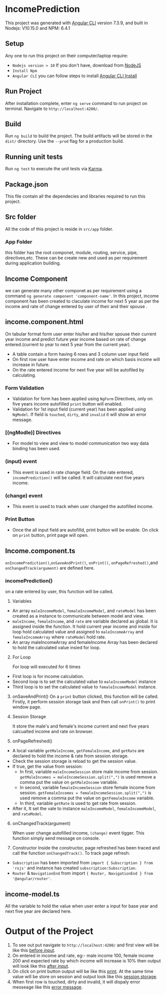 # IncomePrediction

This project was generated with [Angular CLI](https://github.com/angular/angular-cli) version 7.3.9, and built in Nodejs: V10.15.0 and NPM: 6.4.1

## Setup
Any one to run this project on their computer/laptop require:
* `Nodejs version > 10` If you don't have, download from [NodeJS](https://nodejs.org/en/download/) 
* `Install Npm`
* `Angular CLI` you can follow steps to install [Angular CLI Install](https://angular.io/guide/setup-local)

## Run Project

After installation complete, enter `ng serve` command to run project on terminal. Navigate to `http://localhost:4200/`. 

## Build

Run `ng build` to build the project. The build artifacts will be stored in the `dist/` directory. Use the `--prod` flag for a production build.

## Running unit tests

Run `ng test` to execute the unit tests via [Karma](https://karma-runner.github.io).

## Package.json

This file contain all the dependecies and libraries required to run this project.

## Src folder

All the code of this project is reside in `src/app` folder.

### App Folder

this folder has  the root componet, module, routing, service, pipe, directives,etc. These can be create new and used as per requirement during application building. 

## Income Component

we can generate many other componet as per requirement using a command `ng generate component 'component-name'`. In this project, income component has been created to claculate income for next 5 year as per the income and rate of change entered by user of their and their spouse . 

## income.component.html

On tabular format form user enter his/her and his/her spouse their current year income and predict future year income based on rate of change entered.(current to year to next 5 year from the current year). 

* A table contain a form having 6 rows and 3 column user input field 
* On first row user have enter income and rate on which basis income will increase in future.
* On the rate entered income for next five year will be autofiled by calculating.

### Form Validation

* Validation for form has been applied using `NgForm` Directives, only on five years income autofilled `print` button will enabled.
* Validation for 1st input field (current year) has been applied using `NgModel`. If field is `touched`, `dirty`, and `invalid` it   will show an error message.

### [(ngModle)] Directives

*  For model to view and view to model communication two way data binding has been used.

### (input) event 

* This event is used in rate change field. On the rate entered, `incomePrediction()` will be called. It will calculate next five     years income.

### (change) event

* This event is used to track when user changed the autofilled income. 

### Print Button
* Once the all input field are autofilld, print button will be enable. On click on `print` button, print page will open.

## Income.component.ts 

 `onIncomePrediction()`,`onSaveAndPrint()`, `onPrint()`, `onPageRefreshed()`,and `onChangedTrack(argument)` are defined here.

### incomePrediction()
on a rate entered by user, this function will be called.

1. Variables

* An array `maleIncomeModel`, `femaleIncomeModel`, and `rateModel` has been created as a instance to communicate between model and   view.
* `maleIncome`, `femaleIncome`, and `rate` are variable declared as global. It is assigned inside the function. It hold current     year income and inside for loop hold calculated value and assigned to `maleIncomeArray` and `femaleIncomeArray` where        `rateModel` hold rate. 
* An array maleIncomeArray and femaleIncome Array has been declared to hold the calculated value insied for loop.

2. For Loop

   For loop will executed for 6 times

* First loop is for income calculation.
* Second loop is to set the calculated value to `maleIncomeModel` instance
* Third loop is to set the calculated value to `femaleIncomeModel` instance.

3. onSaveAndPrint()
   On a `print` button clicked, this function will be called. Firstly, it perform session storage task and then call `onPrint()` to print window page.

4. Session Storage

   It store the male's and female's income current and next five years calcualted income and rate on browser.

5. onPageRefreshed()

* A local variable `getMaleIncome`, `getFemaleIncome`, and `getRate` are declared to hold the income & rate from session storage.
* Check the session storage is reload to get the session value.
* If true, get the value from session: 
   - In first, variable `maleIncomeSession` store male income from session. `getMaleIncomes = maleIncomeSession.split(",")` is used remove a comma put the value on `getMaleIncome` variable.
   - In second, variable f`emaleIncomeSession` store female income from session. `getFemaleIncomes = femaleIncomeSession.split(",")` is used remove a comma put the value on g`etFemaleIncome` variable.
   - In third, variable `getRate` is used to get rate from session.
* After it, It set the vale to instance `maleIncomeModel`, `femaleIncomeModel`, and `rateModel`.

6. onChangedTrack(argument)

   When user change autofilled income, `(change)` event tigger. This function simply send message on console.

7. Constructor
   Inside the constructor, page refreshed has been traced and call the function `onChangedTrack()`. To track page refresh:

* `Subscription` has been imported from `import { Subscription } from 'rxjs'` and instance has created `subscription:Subscription`.
* `Router` & `NavigationEnd` from import `{ Router, NavigationEnd } from '@angular/router'`.

## income-model.ts

   All the variable to hold the value when user enter a input for base year and next five year are declared here. 

# Output of the Project

1. To see out put navigate to `http://localhost:4200/` and first view will be like this
    [before input](src/assets/img/beforeInput.png).
2. On entered in income and rate, eg:- male income 100, female income 200 and expected rate by which income will increase is 10% then output will look like this [after input](src/assets/img/afterInput.png).   
3. On click on print button output will be like this [print](src/assets/img/print.png). At the same time value will be store on session and output look like this [session storage](src/assets/img/sessionStorage.png).
4. When first row is touched, dirty and invalid, it will dispaly error messeage like this [error message](src/assets/img/errorMessage.png). 


















